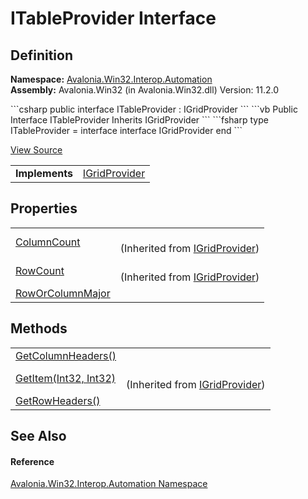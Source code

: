 # ITableProvider Interface




## Definition
**Namespace:** <a href="N_Avalonia_Win32_Interop_Automation">Avalonia.Win32.Interop.Automation</a>  
**Assembly:** Avalonia.Win32 (in Avalonia.Win32.dll) Version: 11.2.0

<Tabs groupId="api-code-preview">
<TabItem value="csharp" label="C#">
```csharp
public interface ITableProvider : IGridProvider
```
</TabItem>
<TabItem value="vb" label="VB">
```vb
Public Interface ITableProvider
	Inherits IGridProvider
```
</TabItem>
<TabItem value="fsharp" label="F#">
```fsharp
type ITableProvider = 
    interface
        interface IGridProvider
    end
```
</TabItem>
</Tabs>



<a href="https://github.com/AvaloniaUI/Avalonia/tree/master/src/Windows/Avalonia.Win32/Interop/Automation/ITableProvider.cs" title="View the source code">View Source</a>

<table>
<tr><td><strong>Implements</strong></td><td><a href="T_Avalonia_Win32_Interop_Automation_IGridProvider">IGridProvider</a></td></tr>
</table>



## Properties
<table>
<tr>
<td><a href="P_Avalonia_Win32_Interop_Automation_IGridProvider_ColumnCount">ColumnCount</a></td>
<td><br />(Inherited from <a href="T_Avalonia_Win32_Interop_Automation_IGridProvider">IGridProvider</a>)</td>
</tr>
<tr>
<td><a href="P_Avalonia_Win32_Interop_Automation_IGridProvider_RowCount">RowCount</a></td>
<td><br />(Inherited from <a href="T_Avalonia_Win32_Interop_Automation_IGridProvider">IGridProvider</a>)</td>
</tr>
<tr>
<td><a href="P_Avalonia_Win32_Interop_Automation_ITableProvider_RowOrColumnMajor">RowOrColumnMajor</a></td>
<td> </td>
</tr>
</table>

## Methods
<table>
<tr>
<td><a href="M_Avalonia_Win32_Interop_Automation_ITableProvider_GetColumnHeaders">GetColumnHeaders()</a></td>
<td> </td>
</tr>
<tr>
<td><a href="M_Avalonia_Win32_Interop_Automation_IGridProvider_GetItem">GetItem(Int32, Int32)</a></td>
<td><br />(Inherited from <a href="T_Avalonia_Win32_Interop_Automation_IGridProvider">IGridProvider</a>)</td>
</tr>
<tr>
<td><a href="M_Avalonia_Win32_Interop_Automation_ITableProvider_GetRowHeaders">GetRowHeaders()</a></td>
<td> </td>
</tr>
</table>

## See Also


#### Reference
<a href="N_Avalonia_Win32_Interop_Automation">Avalonia.Win32.Interop.Automation Namespace</a>  
